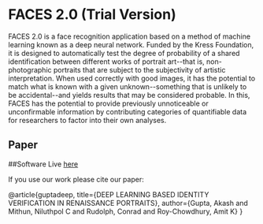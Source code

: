 # FACES 2.0 (Trial Version)

FACES 2.0 is a face recognition application based on a method of machine learning known as a deep neural network. Funded by the Kress Foundation, it is designed to automatically test the degree of probability of a shared identification between different works of portrait art--that is, non-photographic portraits that are subject to the subjectivity of artistic interpretation. When used correctly with good images, it has the potential to match what is known with a given unknown--something that is unlikely to be accidental--and yields results that may be considered probable. In this, FACES has the potential to provide previously unnoticeable or unconfirmable information by contributing categories of quantifiable data for researchers to factor into their own analyses.

## Paper

##Software Live [here](http://faces2.engr.ucr.edu/ "FACES 2.0 Homepage")

If you use our work please cite our paper:


@article{guptadeep,
  title={DEEP LEARNING BASED IDENTITY VERIFICATION IN RENAISSANCE PORTRAITS},
  author={Gupta, Akash and Mithun, Niluthpol C and Rudolph, Conrad and Roy-Chowdhury, Amit K}
}
